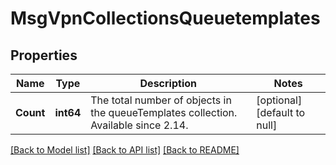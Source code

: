 # MsgVpnCollectionsQueuetemplates

## Properties
Name | Type | Description | Notes
------------ | ------------- | ------------- | -------------
**Count** | **int64** | The total number of objects in the queueTemplates collection. Available since 2.14. | [optional] [default to null]

[[Back to Model list]](../README.md#documentation-for-models) [[Back to API list]](../README.md#documentation-for-api-endpoints) [[Back to README]](../README.md)

